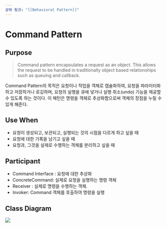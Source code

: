 ```yaml
---
상위 링크: "[[Behavioral Pattern]]"
---
```

# Command Pattern

## Purpose

> Command pattern encapsulates a request as an object. This allows the request to be handled in traditionally object based relationships such as queuing and callback.

Command Pattern의 목적은 요청이나 작업을 객체로 캡슐화하여, 요청을 파라미터화하고 저장하거나 로깅하며, 요청의 실행을 큐에 넣거나 실행 취소(undo) 기능을 제공할 수 있도록 하는 것이다. 이 패턴은 명령을 객체로 추상화함으로써 객체의 장점을 누릴 수 있게 해준다.

## Use When
* 요청이 생성되고, 보관되고, 실행되는 것의 시점을 다르게 하고 싶을 때
* 요청에 대한 기록을 남기고 싶을 때
* 요청과, 그것을 실제로 수행하는 객체를 분리하고 싶을 때

## Participant
* Command Interface : 요청에 대한 추상화
* ConcreteCommand: 실제로 요청을 실행하는 명령 객체
* Receiver : 실제로 명령을 수행하는 객체. 
* Invoker: Command 객체를 호출하여 명령을 실행

## Class Diagram

![](https://i.imgur.com/dcTjZjN.png)
